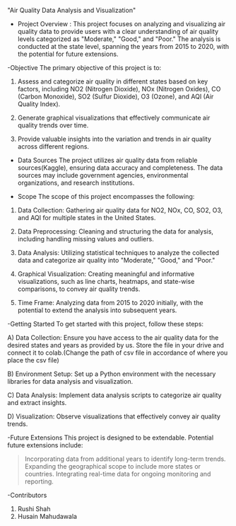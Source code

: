 "Air Quality Data Analysis and Visualization"

- Project Overview :
This project focuses on analyzing and visualizing air quality data to provide users with a clear understanding of air quality levels categorized as "Moderate," "Good," and "Poor." The analysis is conducted at the state level, spanning the years from 2015 to 2020, with the potential for future extensions.

-Objective
The primary objective of this project is to:

1. Assess and categorize air quality in different states based on key factors, including NO2 (Nitrogen Dioxide), NOx (Nitrogen Oxides), CO (Carbon Monoxide), SO2 (Sulfur Dioxide), O3 (Ozone), and AQI (Air Quality Index).

2. Generate graphical visualizations that effectively communicate air quality trends over time.

3. Provide valuable insights into the variation and trends in air quality across different regions.

- Data Sources
The project utilizes air quality data from reliable sources(Kaggle), ensuring data accuracy and completeness. The data sources may include government agencies, environmental organizations, and research institutions.

- Scope
The scope of this project encompasses the following:

1. Data Collection: Gathering air quality data for NO2, NOx, CO, SO2, O3, and AQI for multiple states in the United States.

2. Data Preprocessing: Cleaning and structuring the data for analysis, including handling missing values and outliers.

3. Data Analysis: Utilizing statistical techniques to analyze the collected data and categorize air quality into "Moderate," "Good," and "Poor."

4. Graphical Visualization: Creating meaningful and informative visualizations, such as line charts, heatmaps, and state-wise comparisons, to convey air quality trends.

5. Time Frame: Analyzing data from 2015 to 2020 initially, with the potential to extend the analysis into subsequent years.

-Getting Started
To get started with this project, follow these steps:

A) Data Collection: Ensure you have access to the air quality data for the desired states and years as provided by us. Store the file in your drive and connect it to colab.(Change the path of csv file in accordance of where you place the csv file)

B) Environment Setup: Set up a Python environment with the necessary libraries for data analysis and visualization.

C) Data Analysis: Implement data analysis scripts to categorize air quality and extract insights. 

D) Visualization: Observe visualizations that effectively convey air quality trends. 

-Future Extensions
This project is designed to be extendable. Potential future extensions include:

>Incorporating data from additional years to identify long-term trends.
>Expanding the geographical scope to include more states or countries.
>Integrating real-time data for ongoing monitoring and reporting.

-Contributors

1) Rushi Shah
2) Husain Mahudawala
